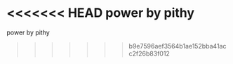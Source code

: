 <<<<<<< HEAD
﻿power by pithy
=======

power by pithy
>>>>>>> b9e7596aef3564b1ae152bba41acc2f26b83f012
